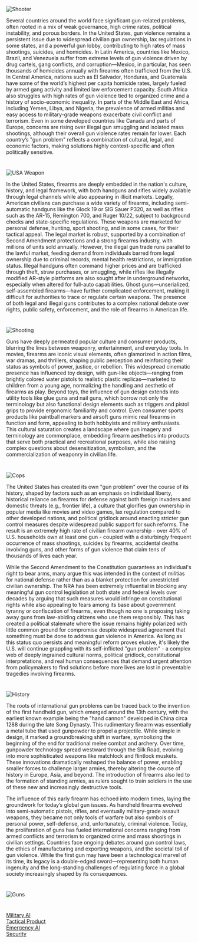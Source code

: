![Shooter](https://github.com/user-attachments/assets/11f9390b-c034-4eaf-9413-179983040d64)

Several countries around the world face significant gun-related problems, often rooted in a mix of weak governance, high crime rates, political instability, and porous borders. In the United States, gun violence remains a persistent issue due to widespread civilian gun ownership, lax regulations in some states, and a powerful gun lobby, contributing to high rates of mass shootings, suicides, and homicides. In Latin America, countries like Mexico, Brazil, and Venezuela suffer from extreme levels of gun violence driven by drug cartels, gang conflicts, and corruption—Mexico, in particular, has seen thousands of homicides annually with firearms often trafficked from the U.S. In Central America, nations such as El Salvador, Honduras, and Guatemala have some of the world’s highest per capita homicide rates, largely fueled by armed gang activity and limited law enforcement capacity. South Africa also struggles with high rates of gun violence tied to organized crime and a history of socio-economic inequality. In parts of the Middle East and Africa, including Yemen, Libya, and Nigeria, the prevalence of armed militias and easy access to military-grade weapons exacerbate civil conflict and terrorism. Even in some developed countries like Canada and parts of Europe, concerns are rising over illegal gun smuggling and isolated mass shootings, although their overall gun violence rates remain far lower. Each country’s "gun problem" reflects a combination of cultural, legal, and economic factors, making solutions highly context-specific and often politically sensitive.

#

![USA Weapon](https://github.com/user-attachments/assets/3ee2a20c-a3bb-42f8-a641-5756b282b432)

In the United States, firearms are deeply embedded in the nation's culture, history, and legal framework, with both handguns and rifles widely available through legal channels while also appearing in illicit markets. Legally, American civilians can purchase a wide variety of firearms, including semi-automatic handguns like the Glock 19 or SIG Sauer P320, as well as rifles such as the AR-15, Remington 700, and Ruger 10/22, subject to background checks and state-specific regulations. These weapons are marketed for personal defense, hunting, sport shooting, and in some cases, for their tactical appeal. The legal market is robust, supported by a combination of Second Amendment protections and a strong firearms industry, with millions of units sold annually. However, the illegal gun trade runs parallel to the lawful market, feeding demand from individuals barred from legal ownership due to criminal records, mental health restrictions, or immigration status. Illegal handguns often command higher prices and are trafficked through theft, straw purchases, or smuggling, while rifles like illegally modified AR-style platforms are also sought after in underground networks, especially when altered for full-auto capabilities. Ghost guns—unserialized, self-assembled firearms—have further complicated enforcement, making it difficult for authorities to trace or regulate certain weapons. The presence of both legal and illegal guns contributes to a complex national debate over rights, public safety, enforcement, and the role of firearms in American life.

#

![Shooting](https://github.com/user-attachments/assets/059d3798-0dfd-41b2-87fa-c769ec6308c8)

Guns have deeply permeated popular culture and consumer products, blurring the lines between weaponry, entertainment, and everyday tools. In movies, firearms are iconic visual elements, often glamorized in action films, war dramas, and thrillers, shaping public perception and reinforcing their status as symbols of power, justice, or rebellion. This widespread cinematic presence has influenced toy design, with gun-like objects—ranging from brightly colored water pistols to realistic plastic replicas—marketed to children from a young age, normalizing the handling and aesthetic of firearms as play. Beyond toys, the influence of gun design extends into utility tools like glue guns and nail guns, which borrow not only the terminology but also functional design elements such as triggers and pistol grips to provide ergonomic familiarity and control. Even consumer sports products like paintball markers and airsoft guns mimic real firearms in function and form, appealing to both hobbyists and military enthusiasts. This cultural saturation creates a landscape where gun imagery and terminology are commonplace, embedding firearm aesthetics into products that serve both practical and recreational purposes, while also raising complex questions about desensitization, symbolism, and the commercialization of weaponry in civilian life.

#

![Cops](https://github.com/user-attachments/assets/09cb5f1c-3591-4108-97f9-e9213c7ead61)

The United States has created its own "gun problem" over the course of its history, shaped by factors such as an emphasis on individual liberty, historical reliance on firearms for defense against both foreign invaders and domestic threats (e.g., frontier life), a culture that glorifies gun ownership in popular media like movies and video games, lax regulation compared to other developed nations, and political gridlock around enacting stricter gun control measures despite widespread public support for such reforms. The result is an extremely high rate of civilian firearm ownership - over 40% of U.S. households own at least one gun - coupled with a disturbingly frequent occurrence of mass shootings, suicides by firearms, accidental deaths involving guns, and other forms of gun violence that claim tens of thousands of lives each year.

While the Second Amendment to the Constitution guarantees an individual's right to bear arms, many argue this was intended in the context of militias for national defense rather than as a blanket protection for unrestricted civilian ownership. The NRA has been extremely influential in blocking any meaningful gun control legislation at both state and federal levels over decades by arguing that such measures would infringe on constitutional rights while also appealing to fears among its base about government tyranny or confiscation of firearms, even though no one is proposing taking away guns from law-abiding citizens who use them responsibly. This has created a political stalemate where the issue remains highly polarized with little common ground for compromise despite widespread agreement that something must be done to address gun violence in America. As long as this status quo persists and meaningful reform proves elusive, it's likely the U.S. will continue grappling with its self-inflicted "gun problem" - a complex web of deeply ingrained cultural norms, political gridlock, constitutional interpretations, and real human consequences that demand urgent attention from policymakers to find solutions before more lives are lost in preventable tragedies involving firearms.

#

![History](https://github.com/user-attachments/assets/d70409d5-57cb-4dd2-b67d-e6c1a003a638)

The roots of international gun problems can be traced back to the invention of the first handheld gun, which emerged around the 13th century, with the earliest known example being the "hand cannon" developed in China circa 1288 during the late Song Dynasty. This rudimentary firearm was essentially a metal tube that used gunpowder to propel a projectile. While simple in design, it marked a groundbreaking shift in warfare, symbolizing the beginning of the end for traditional melee combat and archery. Over time, gunpowder technology spread westward through the Silk Road, evolving into more sophisticated weapons like matchlock and flintlock muskets. These innovations dramatically reshaped the balance of power, enabling smaller forces to challenge larger armies, thereby altering the course of history in Europe, Asia, and beyond. The introduction of firearms also led to the formation of standing armies, as rulers sought to train soldiers in the use of these new and increasingly destructive tools.

The influence of this early firearm has echoed into modern times, laying the groundwork for today’s global gun issues. As handheld firearms evolved into semi-automatic pistols, rifles, and eventually military-grade assault weapons, they became not only tools of warfare but also symbols of personal power, self-defense, and, unfortunately, criminal violence. Today, the proliferation of guns has fueled international concerns ranging from armed conflicts and terrorism to organized crime and mass shootings in civilian settings. Countries face ongoing debates around gun control laws, the ethics of manufacturing and exporting weapons, and the societal toll of gun violence. While the first gun may have been a technological marvel of its time, its legacy is a double-edged sword—representing both human ingenuity and the long-standing challenges of regulating force in a global society increasingly shaped by its consequences.

#
![Guns](https://github.com/user-attachments/assets/7b39de88-caa5-4212-82bc-c74795330034)
#

[Military AI](https://github.com/sourceduty/Military_AI)
<br>
[Tactical Product](https://chatgpt.com/g/g-68138132fdc0819189ff4a4b84badf77-tactical-product)
<br>
[Emergency AI](https://github.com/sourceduty/Emergency_AI)
<br>
[Security](https://github.com/sourceduty/Security)
